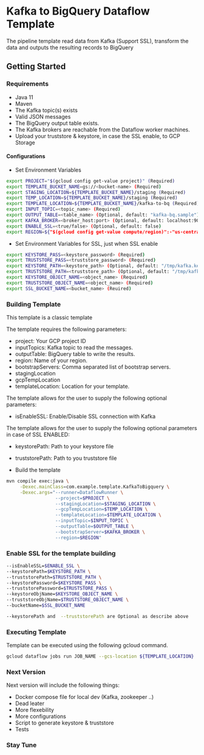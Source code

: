 # Kafka to BigQuery Dataflow Template
The pipeline template read data from Kafka (Support SSL), transform the data and outputs the resulting records to BigQuery

## Getting Started

### Requirements
* Java 11
* Maven
* The Kafka topic(s) exists 
* Valid JSON messages
* The BigQuery output table exists.
* The Kafka brokers are reachable from the Dataflow worker machines.
* Upload your truststore & keystore, in case the SSL enable, to GCP Storage


#### Configurations
* Set Environment Variables
```sh
export PROJECT="$(gcloud config get-value project)" (Required)
export TEMPLATE_BUCKET_NAME=gs://<bucket-name> (Required)
export STAGING_LOCATION=${TEMPLATE_BUCKET_NAME}/staging (Required)
export TEMP_LOCATION=${TEMPLATE_BUCKET_NAME}/staging (Required)
export TEMPLATE_LOCATION=${TEMPLATE_BUCKET_NAME}/kafka-to-bq (Required)
export INPUT_TOPIC=<topic_name> (Required)
export OUTPUT_TABLE=<table_name> (Optional, default: "kafka-bq.sample")
export KAFKA_BROKER=<broker_host:port> (Optional, default: localhost:9092)
export ENABLE_SSL=<true/false> (Optional, default: false)
export REGION=${"$(gcloud config get-value compute/region)":-"us-central1"} (Reuired)
```

* Set Environment Variables for SSL, just when SSL enable
```sh
export KEYSTORE_PASS=<keystore_password> (Required)
export TRUSTSTORE_PASS=<truststore_password> (Required)
export KEYSTORE_PATH=<keystore_path> (Optional, default: "/tmp/kafka.keystore")
export TRUSTSTORE_PATH=<truststore_path> (Optional, default: "/tmp/kafka.truststore")
export KEYSTORE_OBJECT_NAME=<object_name> (Required)
export TRUSTSTORE_OBJECT_NAME=<object_name> (Required)
export SSL_BUCKET_NAME=<bucket_name> (Reuired)
```

### Building Template
This template is a classic template

The template requires the following parameters:
* project: Your GCP project ID
* inputTopics: Kafka topic to read the messages.
* outputTable: BigQuery table to write the results.
* region: Name of your region. 
* bootstrapServers: Comma separated list of bootstrap servers.
* stagingLocation
* gcpTempLocation
* templateLocation: Location for your template.

The template allows for the user to supply the following optional parameters:
* isEnableSSL: Enable/Disable SSL connection with Kafka

The template allows for the user to supply the following optional parameters in case of SSL ENABLED:
* keystorePath: Path to your keystore file
* truststorePath: Path to you truststore file


* Build the template 
```sh
mvn compile exec:java \
     -Dexec.mainClass=com.example.template.KafkaToBigquery \
     -Dexec.args="--runner=DataflowRunner \
                  --project=$PROJECT \
                  --stagingLocation=$STAGING_LOCATION \
                  --gcpTempLocation=$TEMP_LOCATION \
                  --templateLocation=$TEMPLATE_LOCATION \
                  --inputTopic=$INPUT_TOPIC \
                  --outputTable=$OUTPUT_TABLE \
                  --bootstrapServer=$KAFKA_BROKER \
                  --region=$REGION"
```

### Enable SSL for the template building
```sh
--isEnableSSL=$ENABLE_SSL \
--keystorePath=$KEYSTORE_PATH \ 
--truststorePath=$TRUSTSTORE_PATH \
--keystorePassword=$KEYSTORE_PASS \
--truststorePassword=$TRUSTSTORE_PASS \
--keystoreObjName=$KEYSTORE_OBJECT_NAME \
--truststoreObjName=$TRUSTSTORE_OBJECT_NAME \
--bucketName=$SSL_BUCKET_NAME

--keystorePath and  --truststorePath are Optional as describe above
```

### Executing Template

Template can be executed using the following gcloud command.
```sh
gcloud dataflow jobs run JOB_NAME --gcs-location ${TEMPLATE_LOCATION}
```

### Next Version

Next version will include the following things:
* Docker compose file for local dev (Kafka, zookeeper ..)
* Dead leater
* More flexebility 
* More configurations
* Script to generate keystore & truststore
* Tests

### Stay Tune

